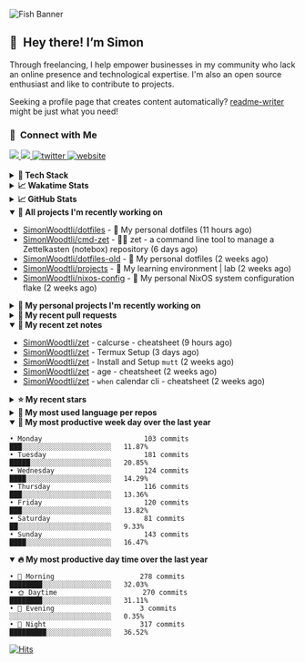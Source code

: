 ![Fish Banner](assets/fish.webp)

## 👋 &nbsp;Hey there! I’m Simon

Through freelancing, I help empower businesses in my community who lack
an online presence and technological expertise. I'm also an open source
enthusiast and like to contribute to projects.

Seeking a profile page that creates content automatically?
[readme-writer] might be just what you need!

### 🤝 &nbsp;Connect with Me

<div align="left">
<a href="https://linkedin.com/in/simonwoodtli" target="_blank">
<img src="https://img.shields.io/badge/linkedin-1E77B5?style=for-the-badge&logo=linkedin&logoColor=white alt=linkedin" />
</a>
<a href="https://github.com/simonwoodtli" target="_blank">
<img src="https://img.shields.io/badge/github-24292E?style=for-the-badge&logo=github&logoColor=white alt=github" />
</a>
<a href="https://twitter.com/simonwoodtlidev" target="_blank">
<img src="https://img.shields.io/badge/twitter-26a7de?style=for-the-badge&logo=twitter&logoColor=white" alt="twitter"/>
</a>
<a href="https://simonwoodtli.com" target="_blank">
<img src="https://img.shields.io/badge/website-E2925F?style=for-the-badge&logo=google-chrome&logoColor=white" alt="website"/>
</a>
</div>
<br/>


<details>
  <summary><b>🧰 Tech Stack</b></summary>
  <div align="center">

  ![JavaScript](https://img.shields.io/badge/-JavaScript-333333?style=flat&logo=javascript)&nbsp;
  ![HTML](https://img.shields.io/badge/-HTML-333333?style=flat&logo=HTML5)&nbsp;
  ![CSS](https://img.shields.io/badge/-CSS-333333?style=flat&logo=CSS3&logoColor=1572B6)&nbsp;
  ![Shell](https://img.shields.io/badge/-Bash-333333?style=flat&logo=shell)&nbsp;
  ![Python](https://img.shields.io/badge/-Python-333333?style=flat&logo=python)&nbsp;
  ![Go](https://img.shields.io/badge/-Go-333333?style=flat&logo=go)&nbsp;
  ![PostgreSQL](https://img.shields.io/badge/-PostgreSQL-333333?style=flat&logo=postgresql)&nbsp;
  ![MongoDB](https://img.shields.io/badge/-MongoDB-333333?style=flat&logo=mongodb)
  ![Node.js](https://img.shields.io/badge/-Node.js-333333?style=flat&logo=node.js)&nbsp;
  ![Bootstrap](https://img.shields.io/badge/-Bootstrap-333333?style=flat&logo=bootstrap&logoColor=563D7C)&nbsp;
  ![Git](https://img.shields.io/badge/-Git-333333?style=flat&logo=git)&nbsp;
  ![GitHub Actions](https://img.shields.io/badge/-GitHub%20Actions-333333?style=flat&logo=github)&nbsp;
  ![Docker](https://img.shields.io/badge/-Docker-333333?style=flat&logo=docker)&nbsp;
  ![Markdown](https://img.shields.io/badge/-Markdown-333333?style=flat&logo=markdown)&nbsp;
  ![Vim](https://img.shields.io/badge/-Vim-333333?style=flat&logo=vim)&nbsp;
  ![Linux](https://img.shields.io/badge/-Linux-333333?style=flat&logo=linux)&nbsp;
  </div>
</details>

<details>
  <summary><b>📈 Wakatime Stats</b></summary>
  <p align="center"><a href="https://wakatime.com/@SimonWoodtli">
  <img align="center" width="400" height="300" src="https://wakatime.com/share/@SimonWoodtli/7761bcef-e104-47d9-912a-dfd6bf08868b.svg" />
  </a>
  <a href="https://wakatime.com/@SimonWoodtli">
  <img align="center" width="400" height="300" src="https://wakatime.com/share/@SimonWoodtli/341953df-6a40-47b7-8220-ace4eabe0a17.svg" />
  </a></p>

  <h4><b>💬 I've been working with the following languages over the last 7 days</b></h4>

```
• sh                             5 hrs 1 min                    ███████████░░░░░░░░░░░░░░   44.17%
• Cheetah                        2 hrs 52 mins                  ██████░░░░░░░░░░░░░░░░░░░   25.2%
• Markdown                       1 hr 12 mins                   ███░░░░░░░░░░░░░░░░░░░░░░   10.61%
• Other                          50 mins                        ██░░░░░░░░░░░░░░░░░░░░░░░   7.36%
• gitconfig                      23 mins                        █░░░░░░░░░░░░░░░░░░░░░░░░   3.48%
• Bash                           21 mins                        █░░░░░░░░░░░░░░░░░░░░░░░░   3.08%
• YAML                           18 mins                        █░░░░░░░░░░░░░░░░░░░░░░░░   2.71%
• Python                         11 mins                        ░░░░░░░░░░░░░░░░░░░░░░░░░   1.74%
• Go                             5 mins                         ░░░░░░░░░░░░░░░░░░░░░░░░░   0.85%
• JSON                           2 mins                         ░░░░░░░░░░░░░░░░░░░░░░░░░   0.33%
• gitignore                      1 min                          ░░░░░░░░░░░░░░░░░░░░░░░░░   0.24%
• zip                            0 secs                         ░░░░░░░░░░░░░░░░░░░░░░░░░   0.13%
• HTML                           0 secs                         ░░░░░░░░░░░░░░░░░░░░░░░░░   0.04%
• conf                           0 secs                         ░░░░░░░░░░░░░░░░░░░░░░░░░   0.04%
```

  <h4>👷 I've been working on the following projects over the last 7 days</h4>

```
• dotfiles                       4 hrs 46 mins                  ██████████░░░░░░░░░░░░░░░   41.97%
• Unknown Project                4 hrs 32 mins                  ██████████░░░░░░░░░░░░░░░   39.83%
• zet                            52 mins                        ██░░░░░░░░░░░░░░░░░░░░░░░   7.62%
• Private                        33 mins                        █░░░░░░░░░░░░░░░░░░░░░░░░   4.87%
• cmd-zet                        33 mins                        █░░░░░░░░░░░░░░░░░░░░░░░░   4.84%
• projects                       2 mins                         ░░░░░░░░░░░░░░░░░░░░░░░░░   0.34%
• readme-writer                  1 min                          ░░░░░░░░░░░░░░░░░░░░░░░░░   0.28%
• foo                            0 secs                         ░░░░░░░░░░░░░░░░░░░░░░░░░   0.13%
• cookiecutter-pypackage         0 secs                         ░░░░░░░░░░░░░░░░░░░░░░░░░   0.08%
• dotfiles-old                   0 secs                         ░░░░░░░░░░░░░░░░░░░░░░░░░   0.03%
```

  <h4><b>🛠️ I've been working with the following editors over the last 7 days</b></h4>

```
• Vim                            11 hrs 23 mins                 █████████████████████████   100%
```

  <h4><b>💻 I've been working with the following operating systems over the last 7 days</b></h4>

```
• Linux                          11 hrs 23 mins                 █████████████████████████   100%
```

</details>

<details>
  <summary><b>📈 GitHub Stats</b></summary>
  <div align="center"><a href="https://github.com/anuraghazra/github-readme-stats"><img
  src="https://github-readme-stats.vercel.app/api?username=simonwoodtli&show_icons=true&locale=en&theme=gruvbox"
  align="center" width="40%" height="20%"/></a>
  <a href="https://github-readme-streak-stats.herokuapp.com/"><img src="https://github-readme-streak-stats.herokuapp.com/?user=simonwoodtli&theme=gruvbox"
  align="center" width="40%" height="20%"/></a>
  </div>
</details>

<details open="">
  <summary><b>👷 All projects I'm recently working on</b></summary>

* [SimonWoodtli/dotfiles](https://github.com/SimonWoodtli/dotfiles) - 🏡 My personal dotfiles (11 hours ago)
* [SimonWoodtli/cmd-zet](https://github.com/SimonWoodtli/cmd-zet) - 👨‍💻 zet - a command line tool to manage a  Zettelkasten (notebox) repository (6 days ago)
* [SimonWoodtli/dotfiles-old](https://github.com/SimonWoodtli/dotfiles-old) - 🏡 My personal dotfiles (2 weeks ago)
* [SimonWoodtli/projects](https://github.com/SimonWoodtli/projects) - 🌳 My learning environment | lab (2 weeks ago)
* [SimonWoodtli/nixos-config](https://github.com/SimonWoodtli/nixos-config) - 🏡 My personal NixOS system configuration flake (2 weeks ago)

</details>
<details>
  <summary><b>🌱 My personal projects I'm recently working on</b></summary>

* [SimonWoodtli/dotfiles](https://github.com/SimonWoodtli/dotfiles) - 🏡 My personal dotfiles (11 hours ago)
* [SimonWoodtli/cmd-zet](https://github.com/SimonWoodtli/cmd-zet) - 👨‍💻 zet - a command line tool to manage a  Zettelkasten (notebox) repository (6 days ago)
* [SimonWoodtli/dotfiles-old](https://github.com/SimonWoodtli/dotfiles-old) - 🏡 My personal dotfiles (2 weeks ago)
* [SimonWoodtli/projects](https://github.com/SimonWoodtli/projects) - 🌳 My learning environment | lab (2 weeks ago)
* [SimonWoodtli/nixos-config](https://github.com/SimonWoodtli/nixos-config) - 🏡 My personal NixOS system configuration flake (2 weeks ago)

</details>
<details>
  <summary><b>🔨 My recent pull requests</b></summary>

* [feat: add wireguard-generate-keys script](https://github.com/SimonWoodtli/dotfiles-old/pull/14) on [SimonWoodtli/dotfiles-old](https://github.com/SimonWoodtli/dotfiles-old) (6 months ago)
* [feat: add video-to-gif script](https://github.com/SimonWoodtli/dotfiles-old/pull/13) on [SimonWoodtli/dotfiles-old](https://github.com/SimonWoodtli/dotfiles-old) (6 months ago)
* [feat: add spoof-mac-linux script](https://github.com/SimonWoodtli/dotfiles-old/pull/12) on [SimonWoodtli/dotfiles-old](https://github.com/SimonWoodtli/dotfiles-old) (6 months ago)
* [feat: add sp-tmux script](https://github.com/SimonWoodtli/dotfiles-old/pull/11) on [SimonWoodtli/dotfiles-old](https://github.com/SimonWoodtli/dotfiles-old) (6 months ago)
* [feat: add sp script](https://github.com/SimonWoodtli/dotfiles-old/pull/10) on [SimonWoodtli/dotfiles-old](https://github.com/SimonWoodtli/dotfiles-old) (6 months ago)

</details>
<details open="">
  <summary><b>📝 My recent zet notes</b></summary>

* [SimonWoodtli/zet](https://github.com/SimonWoodtli/zet/tree/ac39e3c3413746ceaca835b27435b1307b8ece5a/20230405141750) - calcurse - cheatsheet (9 hours ago)
* [SimonWoodtli/zet](https://github.com/SimonWoodtli/zet/tree/048ec158f111c6e045c75a30f62ef4ab1aee72f4/20230402010650) - Termux Setup (3 days ago)
* [SimonWoodtli/zet](https://github.com/SimonWoodtli/zet/tree/922c07ce713a428d56ac4af1b8c8572533e26066/20230317140539) - Install and Setup `mutt` (2 weeks ago)
* [SimonWoodtli/zet](https://github.com/SimonWoodtli/zet/tree/322a3fb47e64015a1a697c6d21b3cdecf50d3f05/20230315195114) - age - cheatsheet (2 weeks ago)
* [SimonWoodtli/zet](https://github.com/SimonWoodtli/zet/tree/0ec4f91235d41f624f80b323fff7cd40397c597f/20230315153248) - `when` calendar cli - cheatsheet (2 weeks ago)

</details>
<details>
  <summary><b>⭐ My recent stars</b></summary>

* [lm-sys/FastChat](https://github.com/lm-sys/FastChat) - The release repo for "Vicuna: An Open Chatbot Impressing GPT-4" (4 days ago)
* [mozilla/sops](https://github.com/mozilla/sops) - Simple and flexible tool for managing secrets (2 weeks ago)
* [casey/just](https://github.com/casey/just) - 🤖 Just a command runner (3 weeks ago)
* [ublue-os/main](https://github.com/ublue-os/main) - An OCI base image of Fedora with batteries included (3 weeks ago)
* [ublue-os/boxkit](https://github.com/ublue-os/boxkit) - A blingier starting image for Toolbx and Distrobox. (3 weeks ago)

</details>
<details>
  <summary><b>💬 My most used language per repos</b></summary>

```
• Shell                          7 repos                        █████████████░░░░░░░░░░░░   53.85%
• JavaScript                     1 repo                         ██░░░░░░░░░░░░░░░░░░░░░░░   7.69%
• CSS                            3 repos                        ██████░░░░░░░░░░░░░░░░░░░   23.08%
• Nix                            1 repo                         ██░░░░░░░░░░░░░░░░░░░░░░░   7.69%
• HTML                           1 repo                         ██░░░░░░░░░░░░░░░░░░░░░░░   7.69%
```

</details>
<details open="">
  <summary><b>📆 My most productive week day over the last year</b></summary>

```
• Monday                         103 commits                    ███░░░░░░░░░░░░░░░░░░░░░░   11.87%
• Tuesday                        181 commits                    █████░░░░░░░░░░░░░░░░░░░░   20.85%
• Wednesday                      124 commits                    ████░░░░░░░░░░░░░░░░░░░░░   14.29%
• Thursday                       116 commits                    ███░░░░░░░░░░░░░░░░░░░░░░   13.36%
• Friday                         120 commits                    ███░░░░░░░░░░░░░░░░░░░░░░   13.82%
• Saturday                       81 commits                     ██░░░░░░░░░░░░░░░░░░░░░░░   9.33%
• Sunday                         143 commits                    ████░░░░░░░░░░░░░░░░░░░░░   16.47%
```

</details>
<details open="">
  <summary><b>🔥 My most productive day time over the last year</b></summary>

```
• 🌅 Morning                     278 commits                    ████████░░░░░░░░░░░░░░░░░   32.03%
• 🌞 Daytime                     270 commits                    ████████░░░░░░░░░░░░░░░░░   31.11%
• 🌇 Evening                     3 commits                      ░░░░░░░░░░░░░░░░░░░░░░░░░   0.35%
• 🌃 Night                       317 commits                    █████████░░░░░░░░░░░░░░░░   36.52%
```

</details>

[![Hits](https://hits.seeyoufarm.com/api/count/incr/badge.svg?url=https%3A%2F%2Fgithub.com%2Fsimonwoodtli&count_bg=%23689D6A&title_bg=%23282828&icon=&icon_color=%23E7E7E7&title=views+%28today+%2F+total%29&edge_flat=false)](https://hits.seeyoufarm.com)

[readme-writer]: <https://github.com/SimonWoodtli/readme-writer>
